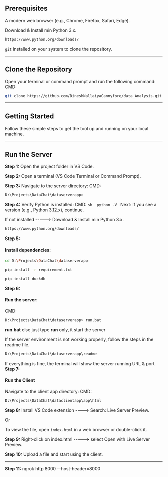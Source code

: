 ## Prerequisites

A modern web browser (e.g., Chrome, Firefox, Safari, Edge).

Download & Install min Python 3.x.

```sh
https://www.python.org/downloads/
```

`git` installed on your system to clone the repository.

---

## Clone the Repository

Open your terminal or command prompt and run the following command:
CMD:

```sh
git clone https://github.com/DineshNallaiyaCannyfore/data_Analysis.git
```

---

## Getting Started

Follow these simple steps to get the tool up and running on your local machine.

---

## Run the Server

**Step 1:**
Open the project folder in VS Code.

**Step 2:**
Open a terminal (VS Code Terminal or Command Prompt).

**Step 3:**
Navigate to the server directory:
CMD:

```sh
D:\Projects\DataChat\dataserverapp>
```

**Step 4:**
Verify Python is installed:
CMD: `sh  python -V `
Next:
If you see a version (e.g., Python 3.12.x), continue.

If not installed -----> Download & Install min Python 3.x.

```sh
https://www.python.org/downloads/
```

**Step 5:**

#### Install dependencies:

```sh
cd D:\Projects\DataChat\dataserverapp

pip install -r requirement.txt

pip install duckdb
```

**Step 6:**

#### Run the server:

CMD:

```sh
D:\Projects\DataChat\dataserverapp> run.bat
```

**run.bat** else just type **run** only, it start the server

If the server environment is not working properly, follow the steps in the readme file.

```
D:\Projects\DataChat\dataserverapp\readme
```

If everything is fine, the terminal will show the server running URL & port
**Step 7:**

#### Run the Client

Navigate to the client app directory:
CMD:

```sh
D:\Projects\DataChat\dataclientapp\app\html
```

**Step 8:**
Install VS Code extension ----> Search: Live Server Preview.

Or

To view the file, open `index.html` in a web browser or double-click it.

**Step 9:**
Right-click on index.html -----> select Open with Live Server Preview.

**Step 10:**
Upload a file and start using the client.

---

**Step 11:**
ngrok http 8000 --host-header=8000
